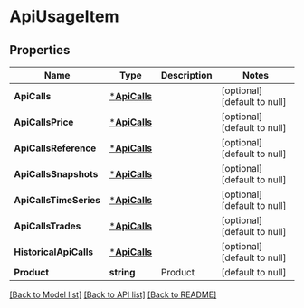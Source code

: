 # ApiUsageItem

## Properties
Name | Type | Description | Notes
------------ | ------------- | ------------- | -------------
**ApiCalls** | [***ApiCalls**](ApiCalls.md) |  | [optional] [default to null]
**ApiCallsPrice** | [***ApiCalls**](ApiCalls.md) |  | [optional] [default to null]
**ApiCallsReference** | [***ApiCalls**](ApiCalls.md) |  | [optional] [default to null]
**ApiCallsSnapshots** | [***ApiCalls**](ApiCalls.md) |  | [optional] [default to null]
**ApiCallsTimeSeries** | [***ApiCalls**](ApiCalls.md) |  | [optional] [default to null]
**ApiCallsTrades** | [***ApiCalls**](ApiCalls.md) |  | [optional] [default to null]
**HistoricalApiCalls** | [***ApiCalls**](ApiCalls.md) |  | [optional] [default to null]
**Product** | **string** | Product | [default to null]

[[Back to Model list]](../README.md#documentation-for-models) [[Back to API list]](../README.md#documentation-for-api-endpoints) [[Back to README]](../README.md)

